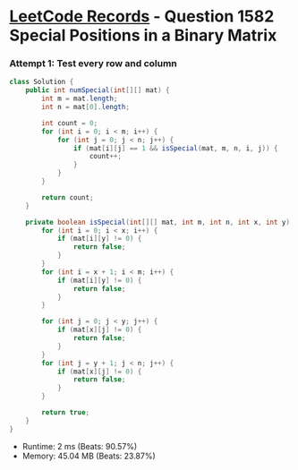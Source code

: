 # [LeetCode Records](../../README.md) - Question 1582 Special Positions in a Binary Matrix

### Attempt 1: Test every row and column
```java
class Solution {
    public int numSpecial(int[][] mat) {
        int m = mat.length;
        int n = mat[0].length;

        int count = 0;
        for (int i = 0; i < m; i++) {
            for (int j = 0; j < n; j++) {
                if (mat[i][j] == 1 && isSpecial(mat, m, n, i, j)) {
                    count++;
                }
            }
        }

        return count;
    }

    private boolean isSpecial(int[][] mat, int m, int n, int x, int y) {
        for (int i = 0; i < x; i++) {
            if (mat[i][y] != 0) {
                return false;
            }
        }
        for (int i = x + 1; i < m; i++) {
            if (mat[i][y] != 0) {
                return false;
            }
        }

        for (int j = 0; j < y; j++) {
            if (mat[x][j] != 0) {
                return false;
            }
        }
        for (int j = y + 1; j < n; j++) {
            if (mat[x][j] != 0) {
                return false;
            }
        }

        return true;
    }
}
```
- Runtime: 2 ms (Beats: 90.57%)
- Memory: 45.04 MB (Beats: 23.87%)

<br>
